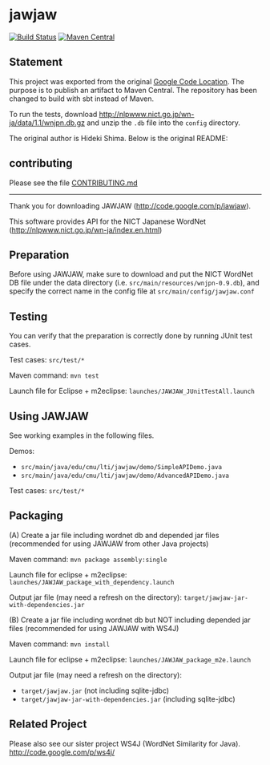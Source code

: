 # jawjaw

[![Build Status](https://travis-ci.org/Sciss/jawjaw.svg?branch=master)](https://travis-ci.org/Sciss/jawjaw)
[![Maven Central](https://maven-badges.herokuapp.com/maven-central/de.sciss/jawjaw/badge.svg)](https://maven-badges.herokuapp.com/maven-central/de.sciss/jawjaw)

## Statement

This project was exported from the original [Google Code Location](http://code.google.com/p/jawjaw).
The purpose is to publish an artifact to Maven Central. The repository has been changed to
build with sbt instead of Maven.

To run the tests, download http://nlpwww.nict.go.jp/wn-ja/data/1.1/wnjpn.db.gz
and unzip the `.db` file into the `config` directory.

The original author is Hideki Shima. Below is the original README:

## contributing

Please see the file [CONTRIBUTING.md](CONTRIBUTING.md)

-----

Thank you for downloading JAWJAW (http://code.google.com/p/jawjaw).

This software provides API for the NICT Japanese WordNet
(http://nlpwww.nict.go.jp/wn-ja/index.en.html)

## Preparation

Before using JAWJAW, make sure to download and put the NICT WordNet DB file 
under the data directory (i.e. `src/main/resources/wnjpn-0.9.db`), 
and specify the correct name in the config file at 
`src/main/config/jawjaw.conf`

## Testing

You can verify that the preparation is correctly done by running
JUnit test cases. 

Test cases:
  `src/test/*`
   
Maven command:
  `mvn test`

Launch file for Eclipse + m2eclipse:
  `launches/JAWJAW_JUnitTestAll.launch`

## Using JAWJAW

See working examples in the following files.

Demos:

 - `src/main/java/edu/cmu/lti/jawjaw/demo/SimpleAPIDemo.java`
 - `src/main/java/edu/cmu/lti/jawjaw/demo/AdvancedAPIDemo.java`

Test cases:
  `src/test/*`

## Packaging

(A) Create a jar file including wordnet db and depended jar files
(recommended for using JAWJAW from other Java projects)

Maven command: 
  `mvn package assembly:single`

Launch file for eclipse + m2eclipse: 
  `launches/JAWJAW_package_with_dependency.launch`

Output jar file (may need a refresh on the directory):
  `target/jawjaw-jar-with-dependencies.jar`


(B) Create a jar file including wordnet db but NOT including depended jar files
(recommended for using JAWJAW with WS4J)

Maven command: 
  `mvn install`

Launch file for eclipse + m2eclipse: 
  `launches/JAWJAW_package_m2e.launch`

Output jar file (may need a refresh on the directory):

 - `target/jawjaw.jar` (not including sqlite-jdbc)
 - `target/jawjaw-jar-with-dependencies.jar` (including sqlite-jdbc)

## Related Project

Please also see our sister project WS4J (WordNet Similarity for Java).
http://code.google.com/p/ws4j/
